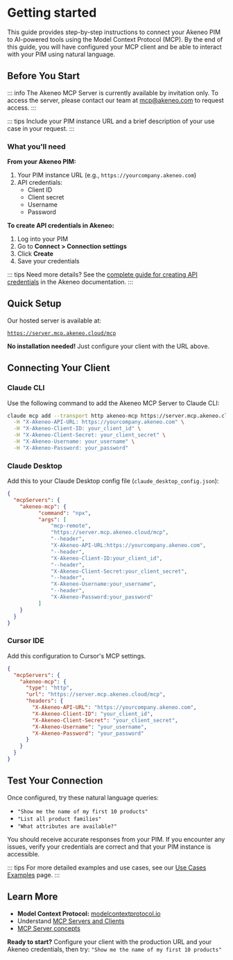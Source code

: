 # Getting started

This guide provides step-by-step instructions to connect your Akeneo PIM to AI-powered tools using the Model Context Protocol (MCP). By the end of this guide, you will have configured your MCP client and be able to interact with your PIM using natural language.

## Before You Start

::: info
The Akeneo MCP Server is currently available by invitation only. To access the server, please contact our team at [mcp@akeneo.com](mailto:mcp@akeneo.com) to request access.
:::

::: tips
Include your PIM instance URL and a brief description of your use case in your request.
:::

### What you'll need

**From your Akeneo PIM:**

1. Your PIM instance URL (e.g., `https://yourcompany.akeneo.com`)
2. API credentials:
    - Client ID
    - Client secret
    - Username
    - Password

**To create API credentials in Akeneo:**

1. Log into your PIM
2. Go to **Connect > Connection settings**
3. Click **Create**
4. Save your credentials

::: tips
Need more details? See the [complete guide for creating API credentials](https://api-dev.akeneo.com/documentation/authentication.html#client-idsecret-generation) in the Akeneo documentation.
:::

## Quick Setup

Our hosted server is available at:

[`https://server.mcp.akeneo.cloud/mcp`](https://server.mcp.akeneo.cloud/mcp)

**No installation needed!** Just configure your client with the URL above.

## Connecting Your Client

### Claude CLI

Use the following command to add the Akeneo MCP Server to Claude CLI:

```bash
claude mcp add --transport http akeneo-mcp https://server.mcp.akeneo.cloud/mcp \
  -H "X-Akeneo-API-URL: https://yourcompany.akeneo.com" \
  -H "X-Akeneo-Client-ID: your_client_id" \
  -H "X-Akeneo-Client-Secret: your_client_secret" \
  -H "X-Akeneo-Username: your_username" \
  -H "X-Akeneo-Password: your_password"
```

### Claude Desktop

Add this to your Claude Desktop config file (`claude_desktop_config.json`):

```json
{
  "mcpServers": {
    "akeneo-mcp": {
          "command": "npx",
          "args": [
              "mcp-remote",
              "https://server.mcp.akeneo.cloud/mcp",
              "--header",
              "X-Akeneo-API-URL:https://yourcompany.akeneo.com",
              "--header",
              "X-Akeneo-Client-ID:your_client_id",
              "--header",
              "X-Akeneo-Client-Secret:your_client_secret",
              "--header",
              "X-Akeneo-Username:your_username",
              "--header",
              "X-Akeneo-Password:your_password"
          ]
    }
  }
}
```

### Cursor IDE

Add this configuration to Cursor's MCP settings.

```json
{
  "mcpServers": {
    "akeneo-mcp": {
      "type": "http",
      "url": "https://server.mcp.akeneo.cloud/mcp",
      "headers": {
        "X-Akeneo-API-URL": "https://yourcompany.akeneo.com",
        "X-Akeneo-Client-ID": "your_client_id",
        "X-Akeneo-Client-Secret": "your_client_secret",
        "X-Akeneo-Username": "your_username",
        "X-Akeneo-Password": "your_password"
      }
    }
  }
}
```

## Test Your Connection

Once configured, try these natural language queries:

- `"Show me the name of my first 10 products"`
- `"List all product families"`
- `"What attributes are available?"`

You should receive accurate responses from your PIM. If you encounter any issues, verify your credentials are correct and that your PIM instance is accessible.

::: tips
For more detailed examples and use cases, see our [Use Cases Examples](/mcp/use-cases.html) page.
:::

## Learn More

- **Model Context Protocol:** [modelcontextprotocol.io](https://modelcontextprotocol.io/)
- Understand [MCP Servers and Clients](https://modelcontextprotocol.io/docs/learn/architecture)
- [MCP Server concepts](https://modelcontextprotocol.io/docs/learn/server-concepts)

**Ready to start?** Configure your client with the production URL and your Akeneo credentials, then try: `"Show me the name of my first 10 products"`